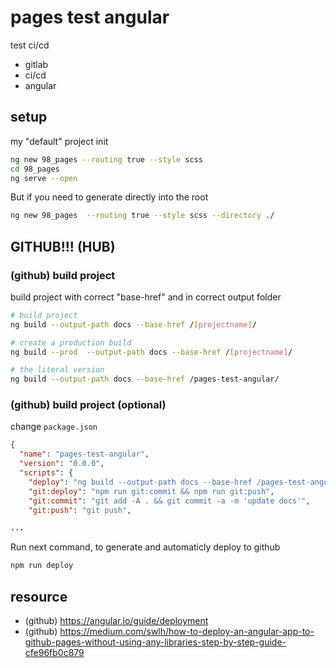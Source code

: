 # pages test angular

test ci/cd

- gitlab
- ci/cd
- angular

## setup

my "default" project init

```bash
ng new 98_pages --routing true --style scss
cd 98_pages
ng serve --open
```

But if you need to generate directly into the root

```bash
ng new 98_pages  --routing true --style scss --directory ./
```

## GITHUB!!! (HUB)

### **(github)** build project

build project with correct "base-href" and in correct output folder

```bash
# build project
ng build --output-path docs --base-href /[projectname]/

# create a production build
ng build --prod  --output-path docs --base-href /[projectname]/

# the literal version
ng build --output-path docs --base-href /pages-test-angular/
```

### **(github)** build project (optional)

change `package.json`

```json
{
  "name": "pages-test-angular",
  "version": "0.0.0",
  "scripts": {
    "deploy": "ng build --output-path docs --base-href /pages-test-angular/ && cp docs/index.html docs/404.html && npm run git:deploy",
    "git:deploy": "npm run git:commit && npm run git:push",
    "git:commit": "git add -A . && git commit -a -m 'update docs'",
    "git:push": "git push",

...
```

Run next command, to generate and automaticly deploy to github

```bash
npm run deploy
```

## resource

- (github) https://angular.io/guide/deployment
- (github) https://medium.com/swlh/how-to-deploy-an-angular-app-to-github-pages-without-using-any-libraries-step-by-step-guide-cfe96fb0c879
